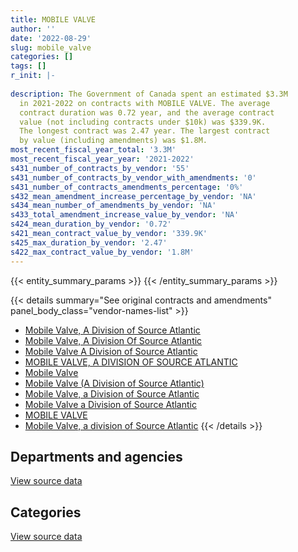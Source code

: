 ```yaml
---
title: MOBILE VALVE
author: ''
date: '2022-08-29'
slug: mobile_valve
categories: []
tags: []
r_init: |-
  
description: The Government of Canada spent an estimated $3.3M
  in 2021-2022 on contracts with MOBILE VALVE. The average
  contract duration was 0.72 year, and the average contract
  value (not including contracts under $10k) was $339.9K.
  The longest contract was 2.47 year. The largest contract
  by value (including amendments) was $1.8M.
most_recent_fiscal_year_total: '3.3M'
most_recent_fiscal_year_year: '2021-2022'
s431_number_of_contracts_by_vendor: '55'
s431_number_of_contracts_by_vendor_with_amendments: '0'
s431_number_of_contracts_amendments_percentage: '0%'
s432_mean_amendment_increase_percentage_by_vendor: 'NA'
s434_mean_number_of_amendments_by_vendor: 'NA'
s433_total_amendment_increase_value_by_vendor: 'NA'
s424_mean_duration_by_vendor: '0.72'
s421_mean_contract_value_by_vendor: '339.9K'
s425_max_duration_by_vendor: '2.47'
s422_max_contract_value_by_vendor: '1.8M'
---
```


<script src="/rmarkdown-libs/htmlwidgets/htmlwidgets.js"></script>
<link href="/rmarkdown-libs/datatables-css/datatables-crosstalk.css" rel="stylesheet" />
<script src="/rmarkdown-libs/datatables-binding/datatables.js"></script>
<script src="/rmarkdown-libs/jquery/jquery-3.6.0.min.js"></script>
<link href="/rmarkdown-libs/dt-core-bootstrap/css/dataTables.bootstrap.min.css" rel="stylesheet" />
<link href="/rmarkdown-libs/dt-core-bootstrap/css/dataTables.bootstrap.extra.css" rel="stylesheet" />
<script src="/rmarkdown-libs/dt-core-bootstrap/js/jquery.dataTables.min.js"></script>
<script src="/rmarkdown-libs/dt-core-bootstrap/js/dataTables.bootstrap.min.js"></script>
<link href="/rmarkdown-libs/crosstalk/css/crosstalk.min.css" rel="stylesheet" />
<script src="/rmarkdown-libs/crosstalk/js/crosstalk.min.js"></script>
<script src="/rmarkdown-libs/htmlwidgets/htmlwidgets.js"></script>
<link href="/rmarkdown-libs/datatables-css/datatables-crosstalk.css" rel="stylesheet" />
<script src="/rmarkdown-libs/datatables-binding/datatables.js"></script>
<script src="/rmarkdown-libs/jquery/jquery-3.6.0.min.js"></script>
<link href="/rmarkdown-libs/dt-core-bootstrap/css/dataTables.bootstrap.min.css" rel="stylesheet" />
<link href="/rmarkdown-libs/dt-core-bootstrap/css/dataTables.bootstrap.extra.css" rel="stylesheet" />
<script src="/rmarkdown-libs/dt-core-bootstrap/js/jquery.dataTables.min.js"></script>
<script src="/rmarkdown-libs/dt-core-bootstrap/js/dataTables.bootstrap.min.js"></script>
<link href="/rmarkdown-libs/crosstalk/css/crosstalk.min.css" rel="stylesheet" />
<script src="/rmarkdown-libs/crosstalk/js/crosstalk.min.js"></script>

{{< entity_summary_params >}}
{{< /entity_summary_params >}}

{{< details summary="See original contracts and amendments" panel_body_class="vendor-names-list" >}}
- [Mobile Valve, A Division of Source Atlantic](https://search.open.canada.ca/en/ct/?sort=contract_value_f%20desc&page=1&search_text=%22Mobile%20Valve%2c%20A%20Division%20of%20Source%20Atlantic%22)
- [Mobile Valve, A Division Of Source Atlantic](https://search.open.canada.ca/en/ct/?sort=contract_value_f%20desc&page=1&search_text=%22Mobile%20Valve%2c%20A%20Division%20Of%20Source%20Atlantic%22)
- [Mobile Valve A Division of Source Atlantic](https://search.open.canada.ca/en/ct/?sort=contract_value_f%20desc&page=1&search_text=%22Mobile%20Valve%20A%20Division%20of%20Source%20Atlantic%22)
- [MOBILE VALVE, A DIVISION OF SOURCE ATLANTIC](https://search.open.canada.ca/en/ct/?sort=contract_value_f%20desc&page=1&search_text=%22MOBILE%20VALVE%2c%20A%20DIVISION%20OF%20SOURCE%20ATLANTIC%22)
- [Mobile Valve](https://search.open.canada.ca/en/ct/?sort=contract_value_f%20desc&page=1&search_text=%22Mobile%20Valve%22)
- [Mobile Valve (A Division of Source Atlantic)](https://search.open.canada.ca/en/ct/?sort=contract_value_f%20desc&page=1&search_text=%22Mobile%20Valve%20%28A%20Division%20of%20Source%20Atlantic%29%22)
- [Mobile Valve, a Division of Source Atlantic](https://search.open.canada.ca/en/ct/?sort=contract_value_f%20desc&page=1&search_text=%22Mobile%20Valve%2c%20a%20Division%20of%20Source%20Atlantic%22)
- [Mobile Valve a Division of Source Atlantic](https://search.open.canada.ca/en/ct/?sort=contract_value_f%20desc&page=1&search_text=%22Mobile%20Valve%20a%20Division%20of%20Source%20Atlantic%22)
- [MOBILE VALVE](https://search.open.canada.ca/en/ct/?sort=contract_value_f%20desc&page=1&search_text=%22MOBILE%20VALVE%22)
- [Mobile Valve, a division of Source Atlantic](https://search.open.canada.ca/en/ct/?sort=contract_value_f%20desc&page=1&search_text=%22Mobile%20Valve%2c%20a%20division%20of%20Source%20Atlantic%22)
{{< /details >}}

## Departments and agencies

<div id="htmlwidget-1" style="width:100%;height:auto;" class="datatables html-widget"></div>
<script type="application/json" data-for="htmlwidget-1">{"x":{"style":"bootstrap","filter":"none","vertical":false,"data":[["<a href=\"/departments/dnd-mdn/\">National Defence<\/a>"],[4552992.29],[2156689.23],[2608480.39],[3335745.17]],"container":"<table class=\"table table-striped table-hover row-border order-column display\">\n  <thead>\n    <tr>\n      <th>Department<\/th>\n      <th>2018-2019<\/th>\n      <th>2019-2020<\/th>\n      <th>2020-2021<\/th>\n      <th>2021-2022<\/th>\n    <\/tr>\n  <\/thead>\n<\/table>","options":{"order":[[4,"desc"]],"pageLength":10,"autoWidth":true,"columnDefs":[{"targets":1,"render":"function(data, type, row, meta) {\n    return type !== 'display' ? data : DTWidget.formatCurrency(data, \"$\", 2, 3, \",\", \".\", true, null);\n  }"},{"targets":2,"render":"function(data, type, row, meta) {\n    return type !== 'display' ? data : DTWidget.formatCurrency(data, \"$\", 2, 3, \",\", \".\", true, null);\n  }"},{"targets":3,"render":"function(data, type, row, meta) {\n    return type !== 'display' ? data : DTWidget.formatCurrency(data, \"$\", 2, 3, \",\", \".\", true, null);\n  }"},{"targets":4,"render":"function(data, type, row, meta) {\n    return type !== 'display' ? data : DTWidget.formatCurrency(data, \"$\", 2, 3, \",\", \".\", true, null);\n  }"},{"width":"16%","targets":[1,2,3,4]},{"className":"dt-right","targets":[1,2,3,4]}],"orderClasses":false}},"evals":["options.columnDefs.0.render","options.columnDefs.1.render","options.columnDefs.2.render","options.columnDefs.3.render"],"jsHooks":[]}</script>
<p class="text-right">
<a href="https://github.com/GoC-Spending/contracts-data/tree/main/data/out/vendors/mobile_valve/summary_by_fiscal_year_by_department.csv" class="source-data-link btn btn-link">View source data</a>
</p>

## Categories

<div id="htmlwidget-2" style="width:100%;height:auto;" class="datatables html-widget"></div>
<script type="application/json" data-for="htmlwidget-2">{"x":{"style":"bootstrap","filter":"none","vertical":false,"data":[["<a href=\"/categories/facilities_and_construction/\">Facilities and construction<\/a>","<a href=\"/categories/defence/\">Defence<\/a>","<a href=\"/categories/industrial_products_and_services/\">Industrial products and services<\/a>"],[3740789.98,302637.46,509564.85],[447769.93,null,1708919.3],[1963916.34,13389.29,631174.75],[3276654.09,989.36,58101.72]],"container":"<table class=\"table table-striped table-hover row-border order-column display\">\n  <thead>\n    <tr>\n      <th>Category<\/th>\n      <th>2018-2019<\/th>\n      <th>2019-2020<\/th>\n      <th>2020-2021<\/th>\n      <th>2021-2022<\/th>\n    <\/tr>\n  <\/thead>\n<\/table>","options":{"order":[[4,"desc"]],"dom":"t","pageLength":30,"autoWidth":true,"columnDefs":[{"targets":1,"render":"function(data, type, row, meta) {\n    return type !== 'display' ? data : DTWidget.formatCurrency(data, \"$\", 2, 3, \",\", \".\", true, null);\n  }"},{"targets":2,"render":"function(data, type, row, meta) {\n    return type !== 'display' ? data : DTWidget.formatCurrency(data, \"$\", 2, 3, \",\", \".\", true, null);\n  }"},{"targets":3,"render":"function(data, type, row, meta) {\n    return type !== 'display' ? data : DTWidget.formatCurrency(data, \"$\", 2, 3, \",\", \".\", true, null);\n  }"},{"targets":4,"render":"function(data, type, row, meta) {\n    return type !== 'display' ? data : DTWidget.formatCurrency(data, \"$\", 2, 3, \",\", \".\", true, null);\n  }"},{"width":"16%","targets":[1,2,3,4]},{"className":"dt-right","targets":[1,2,3,4]}],"orderClasses":false,"lengthMenu":[10,25,30,50,100]}},"evals":["options.columnDefs.0.render","options.columnDefs.1.render","options.columnDefs.2.render","options.columnDefs.3.render"],"jsHooks":[]}</script>
<p class="text-right">
<a href="https://github.com/GoC-Spending/contracts-data/tree/main/data/out/vendors/mobile_valve/summary_by_fiscal_year_by_category.csv" class="source-data-link btn btn-link">View source data</a>
</p>

